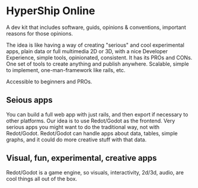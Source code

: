 
# HyperShip Online

A dev kit that includes software, guids, opinions & conventions, important reasons for those opinions.

The idea is like having a way of creating "serious" and cool experimental apps, plain data or full multimedia 2D or 3D, with a nice Developer Experience, simple tools, opinionated, consistent. It has its PROs and CONs. One set of tools to create anything and publish anywhere. Scalable, simple to implement, one-man-framework like rails, etc.

Accessible to beginners and PROs.



## Seious apps
You can build a full web app with just rails, and then export if necessary to other platforms. Our idea is to use Redot/Godot as the frontend.
Very serious apps you might want to do the traditional way, not with Redot/Godot.
Redot/Godot can handle apps about data, tables, simple graphs, and it could do more creative stuff with that data.



## Visual, fun, experimental, creative apps
Redot/Godot is a game engine, so visuals, interactivity, 2d/3d, audio, are cool things all out of the box.


